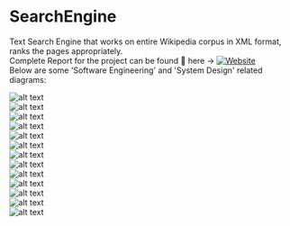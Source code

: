 # SearchEngine
Text Search Engine that works on entire Wikipedia corpus in XML format, ranks the pages appropriately.
</br>
Complete Report for the project can be found 🥅 here -> [![Website](https://img.shields.io/website?label=Report_Search_Engine&style=for-the-badge&url=https%3A%2F%2Fsites.google.com/view/lovedeepsingh)](https://github.com/singh-l/SearchEngine/blob/master/Search_Engine%20(1).pdf)
</br>
Below are some 'Software Engineering' and 'System Design' related diagrams:
</br>



![alt text](https://github.com/singh-l/SearchEnginer/blob/master/images/s1.png?raw=true)
</br>
![alt text](https://github.com/singh-l/SearchEnginer/blob/master/images/s2.png?raw=true)
</br>
![alt text](https://github.com/singh-l/SearchEnginer/blob/master/images/s3.png?raw=true)
</br>
![alt text](https://github.com/singh-l/SearchEnginer/blob/master/images/s4.png?raw=true)
</br>
![alt text](https://github.com/singh-l/SearchEnginer/blob/master/images/s5.png?raw=true)
</br>
![alt text](https://github.com/singh-l/SearchEnginer/blob/master/images/s6.png?raw=true)
</br>
![alt text](https://github.com/singh-l/SearchEnginer/blob/master/images/s7.png?raw=true)
</br>
![alt text](https://github.com/singh-l/SearchEnginer/blob/master/images/s8.png?raw=true)
</br>
![alt text](https://github.com/singh-l/SearchEnginer/blob/master/images/s9.png?raw=true)
</br>
![alt text](https://github.com/singh-l/SearchEnginer/blob/master/images/s10.png?raw=true)
</br>
![alt text](https://github.com/singh-l/SearchEnginer/blob/master/images/s11.png?raw=true)
</br>
![alt text](https://github.com/singh-l/SearchEnginer/blob/master/images/s12.png?raw=true)
</br>
![alt text](https://github.com/singh-l/SearchEnginer/blob/master/images/s13.png?raw=true)
